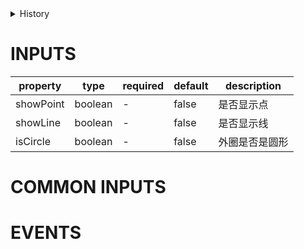 [//]: # "atom-bricks/chart-v2/radar-chart.ts"

<details>
<summary>History</summary>

| Version | Change                          |
| ------- | ------------------------------- |
| 1.5.0   | 新增构件 `chart-v2.radar-chart` |

</details>

# INPUTS

| property  | type    | required | default | description    |
| --------- | ------- | -------- | ------- | -------------- |
| showPoint | boolean | -        | false   | 是否显示点     |
| showLine  | boolean | -        | false   | 是否显示线     |
| isCircle  | boolean | -        | false   | 外圈是否是圆形 |

# COMMON INPUTS

<!-- common properties will be inserted here -->

# EVENTS

<!-- common events will be inserted here -->

<!-- uncomment this block when applicable.
# METHODS

| name | params | description |
| ---- | ------ | ----------- |
| -    | -      | -           |
-->
